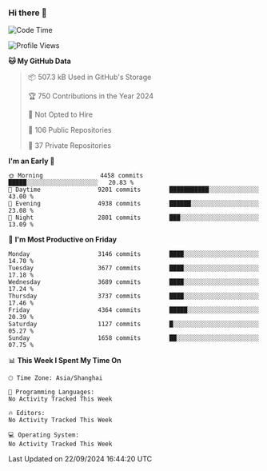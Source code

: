 ### Hi there 👋

<!--
**qbosen/qbosen** is a ✨ _special_ ✨ repository because its `README.md` (this file) appears on your GitHub profile.

Here are some ideas to get you started:

- 🔭 I’m currently working on ...
- 🌱 I’m currently learning ...
- 👯 I’m looking to collaborate on ...
- 🤔 I’m looking for help with ...
- 💬 Ask me about ...
- 📫 How to reach me: ...
- 😄 Pronouns: ...
- ⚡ Fun fact: ...
-->

<!--START_SECTION:waka-->
![Code Time](http://img.shields.io/badge/Code%20Time-2%2C111%20hrs%2036%20mins-blue)

![Profile Views](http://img.shields.io/badge/Profile%20Views-1-blue)

**🐱 My GitHub Data** 

> 📦 507.3 kB Used in GitHub's Storage 
 > 
> 🏆 750 Contributions in the Year 2024
 > 
> 🚫 Not Opted to Hire
 > 
> 📜 106 Public Repositories 
 > 
> 🔑 37 Private Repositories 
 > 
**I'm an Early 🐤** 

```text
🌞 Morning                4458 commits        █████░░░░░░░░░░░░░░░░░░░░   20.83 % 
🌆 Daytime                9201 commits        ███████████░░░░░░░░░░░░░░   43.00 % 
🌃 Evening                4938 commits        ██████░░░░░░░░░░░░░░░░░░░   23.08 % 
🌙 Night                  2801 commits        ███░░░░░░░░░░░░░░░░░░░░░░   13.09 % 
```
📅 **I'm Most Productive on Friday** 

```text
Monday                   3146 commits        ████░░░░░░░░░░░░░░░░░░░░░   14.70 % 
Tuesday                  3677 commits        ████░░░░░░░░░░░░░░░░░░░░░   17.18 % 
Wednesday                3689 commits        ████░░░░░░░░░░░░░░░░░░░░░   17.24 % 
Thursday                 3737 commits        ████░░░░░░░░░░░░░░░░░░░░░   17.46 % 
Friday                   4364 commits        █████░░░░░░░░░░░░░░░░░░░░   20.39 % 
Saturday                 1127 commits        █░░░░░░░░░░░░░░░░░░░░░░░░   05.27 % 
Sunday                   1658 commits        ██░░░░░░░░░░░░░░░░░░░░░░░   07.75 % 
```


📊 **This Week I Spent My Time On** 

```text
🕑︎ Time Zone: Asia/Shanghai

💬 Programming Languages: 
No Activity Tracked This Week

🔥 Editors: 
No Activity Tracked This Week

💻 Operating System: 
No Activity Tracked This Week
```


 Last Updated on 22/09/2024 16:44:20 UTC
<!--END_SECTION:waka-->
